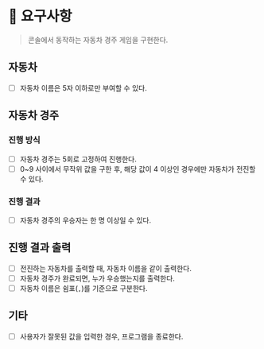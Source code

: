 # 🎯 요구사항

> 콘솔에서 동작하는 자동차 경주 게임을 구현한다.

## 자동차

- [ ] 자동차 이름은 5자 이하로만 부여할 수 있다.

## 자동차 경주

### 진행 방식

- [ ] 자동차 경주는 5회로 고정하여 진행한다.
- [ ] 0~9 사이에서 무작위 값을 구한 후, 해당 값이 4 이상인 경우에만 자동차가 전진할 수 있다.

### 진행 결과

- [ ] 자동차 경주의 우승자는 한 명 이상일 수 있다.

## 진행 결과 출력

- [ ] 전진하는 자동차를 출력할 때, 자동차 이름을 같이 출력한다.
- [ ] 자동차 경주가 완료되면, 누가 우승했는지를 출력한다.
- [ ] 자동차 이름은 쉼표(`,`)를 기준으로 구분한다.

## 기타

- [ ] 사용자가 잘못된 값을 입력한 경우, 프로그램을 종료한다.
